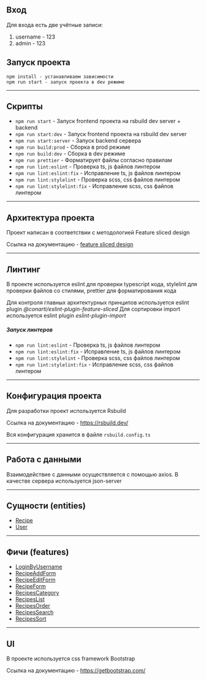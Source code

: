 ## Вход

Для входа есть две учётные записи:
1) username - 123
2) admin - 123

## Запуск проекта

```
npm install - устанавливаем зависимости
npm run start - запуск проекта в dev режиме
```

----

## Скрипты

- `npm run start` - Запуск frontend проекта на rsbuild dev server + backend
- `npm run start:dev` - Запуск frontend проекта на rsbuild dev server
- `npm run start:server` - Запуск backend сервера
- `npm run build:prod` - Сборка в prod режиме
- `npm run build:dev` - Сборка в dev режиме
- `npm run prettier` - Форматирует файлы согласно правилам
- `npm run lint:eslint` - Проверка ts, js файлов линтером
- `npm run lint:eslint:fix` - Исправление ts, js файлов линтером
- `npm run lint:stylelint` - Проверка scss, css файлов линтером
- `npm run lint:stylelint:fix` - Исправление scss, css файлов линтером

----

## Архитектура проекта

Проект написан в соответствии с методологией Feature sliced design

Ссылка на документацию - [feature sliced design](https://feature-sliced.design/docs/get-started/tutorial)

----

## Линтинг

В проекте используется eslint для проверки typescript кода, 
stylelint для проверки файлов со стилями, prettier для форматирования кода 

Для контроля главных архитектурных принципов используется eslint plugin *@conarti/eslint-plugin-feature-sliced*
Для сортировки import используется eslint plugin *eslint-plugin-import*

##### Запуск линтеров
- `npm run lint:eslint` - Проверка ts, js файлов линтером
- `npm run lint:eslint:fix` - Исправление ts, js файлов линтером
- `npm run lint:stylelint` - Проверка scss, css файлов линтером
- `npm run lint:stylelint:fix` - Исправление scss, css файлов линтером

----

## Конфигурация проекта

Для разработки проект используется Rsbuild

Ссылка на документацию - https://rsbuild.dev/

Вся конфигурация хранится в файле `rsbuild.config.ts`

----

## Работа с данными

Взаимодействие с данными осуществляется с помощью axios.
В качестве сервера используется json-server

----

## Сущности (entities)

- [Recipe](/src/entities/Recipe)
- [User](/src/entities/User)

----

## Фичи (features)

- [LoginByUsername](/src/features/LoginByUsername)
- [RecipeAddForm](/src/features/RecipeAddForm)
- [RecipeEditForm](/src/features/RecipeEditForm)
- [RecipeForm](/src/features/RecipeForm)
- [RecipesCategory](/src/features/RecipesCategory)
- [RecipesList](/src/features/RecipesList)
- [RecipesOrder](/src/features/RecipesOrder)
- [RecipesSearch](/src/features/RecipesSearch)
- [RecipesSort](/src/features/RecipesSort)

----

## UI

В проекте используется css framework Bootstrap

Ссылка на документацию - https://getbootstrap.com/
